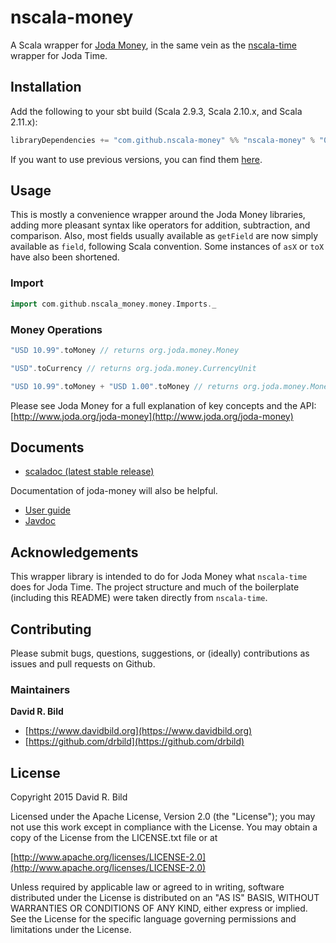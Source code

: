 # nscala-money

A Scala wrapper for [Joda Money](http://www.joda.org/joda-money/), in
the same vein as the
[nscala-time](https://github.com/nscala-time/nscala-time) wrapper for
Joda Time.

## Installation

Add the following to your sbt build (Scala 2.9.3, Scala 2.10.x, and Scala 2.11.x):

```scala
libraryDependencies += "com.github.nscala-money" %% "nscala-money" % "0.1.0"
```

If you want to use previous versions, you can find them [here](https://search.maven.org/#search%7Cga%7C1%7Cg%3A%22com.github.nscala-money%22).

## Usage

This is mostly a convenience wrapper around the Joda Money libraries, adding more pleasant syntax like operators for addition, subtraction, and comparison. Also, most fields usually available as `getField` are now simply available as `field`, following Scala convention.  Some instances of `asX` or `toX` have also been shortened.

### Import
```scala
import com.github.nscala_money.money.Imports._
```

### Money Operations
```scala
"USD 10.99".toMoney // returns org.joda.money.Money

"USD".toCurrency // returns org.joda.money.CurrencyUnit

"USD 10.99".toMoney + "USD 1.00".toMoney // returns org.joda.money.Money = USD 11.99
```

Please see Joda Money for a full explanation of key concepts and the API:
[http://www.joda.org/joda-money](http://www.joda.org/joda-money)

## Documents

 - [scaladoc (latest stable release)](http://javadoc-badge.appspot.com/com.github.nscala-money/nscala-money_2.11)

Documentation of joda-money will also be helpful.
 - [User guide](http://www.joda.org/joda-money/userguide.html)
 - [Javdoc](http://www.joda.org/joda-money/apidocs/index.html)

## Acknowledgements

This wrapper library is intended to do for Joda Money what
`nscala-time` does for Joda Time. The project structure and much of
the boilerplate (including this README) were taken directly from
`nscala-time`.

## Contributing

Please submit bugs, questions, suggestions, or (ideally) contributions
as issues and pull requests on Github.

### Maintainers
**David R. Bild**

+ [https://www.davidbild.org](https://www.davidbild.org)
+ [https://github.com/drbild](https://github.com/drbild)

## License
Copyright 2015 David R. Bild

Licensed under the Apache License, Version 2.0 (the "License"); you may not use
this work except in compliance with the License. You may obtain a copy of the
License from the LICENSE.txt file or at

[http://www.apache.org/licenses/LICENSE-2.0](http://www.apache.org/licenses/LICENSE-2.0)

Unless required by applicable law or agreed to in writing, software distributed
under the License is distributed on an "AS IS" BASIS, WITHOUT WARRANTIES OR
CONDITIONS OF ANY KIND, either express or implied. See the License for the
specific language governing permissions and limitations under the License.
